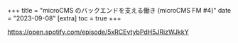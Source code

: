 +++
title = "microCMS のバックエンドを支える働き (microCMS FM #4)"
date = "2023-09-08"
[extra]
toc = true
+++

<https://open.spotify.com/episode/5xRCEvtybPdH5JRizWJkkY>
